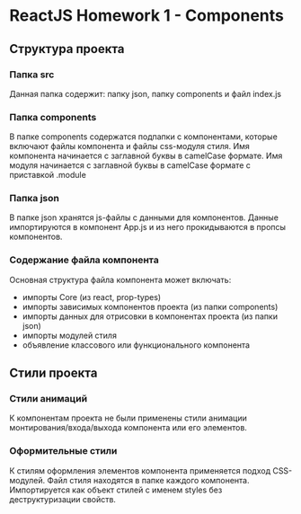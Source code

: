 # ReactJS Homework 1 - Components

## Структура проекта

### Папка src

Данная папка содержит: папку json, папку components и файл index.js

### Папка components

В папке components содержатся подпапки с компонентами, которые включают файлы компонента и файлы
css-модуля стиля. 
Имя компонента начинается с заглавной буквы в camelCase формате. 
Имя модуля начинается с заглавной буквы в camelCase формате с приставкой .module

### Папка json

В папке json хранятся js-файлы с данными для компонентов. Данные импортируются в компонент App.js и из него прокидываются 
в пропсы компонентов.

### Содержание файла компонента

Основная структура файла компонента может включать:

- импорты Core (из react, prop-types)
- импорты зависимых компонентов проекта (из папки components)
- импорты данных для отрисовки в компонентах проекта (из папки json)
- импорты модулей стиля
- объявление классового или функционального компонента

## Стили проекта

### Стили анимаций

К компонентам проекта не были применены стили анимации монтирования/входа/выхода компонента или его
элементов.

### Оформительные стили

К стилям оформления элементов компонента применяется подход CSS-модулей. Файл стиля находятся в
папке каждого компонента. Импортируется как объект стилей с именем styles без деструктуризации
свойств.
